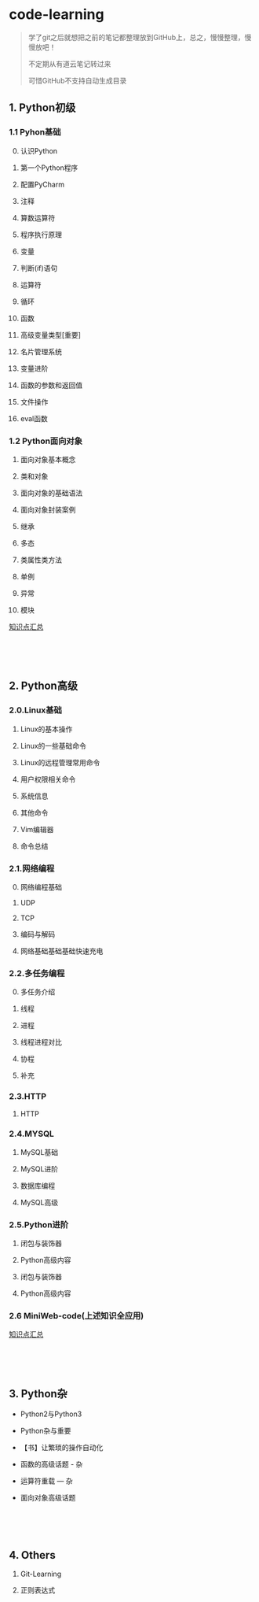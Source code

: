 # code-learning

> 学了git之后就想把之前的笔记都整理放到GitHub上，总之，慢慢整理，慢慢放吧！
> 
> 不定期从有道云笔记转过来
>
> 可惜GitHub不支持自动生成目录

## 1. Python初级

### 1.1 Pyhon基础

0. 认识Python

1. 第一个Python程序

2. 配置PyCharm

3. 注释

4. 算数运算符

5. 程序执行原理

6. 变量

7. 判断(if)语句

8. 运算符

9. 循环

10. 函数

11. 高级变量类型[重要]

12. 名片管理系统

13. 变量进阶

14. 函数的参数和返回值

15. 文件操作

16. eval函数

### 1.2 Python面向对象

1. 面向对象基本概念

2. 类和对象

3. 面向对象的基础语法

4. 面向对象封装案例

5. 继承

6. 多态

7. 类属性类方法

8. 单例

9. 异常

10. 模块

[知识点汇总](Static/images/面向对象.png)

<br>
<br>
<br>

## 2. Python高级

### 2.0.Linux基础

1. Linux的基本操作

2. Linux的一些基础命令

3. Linux的远程管理常用命令

4. 用户权限相关命令

5. 系统信息

6. 其他命令

7. Vim编辑器

8. 命令总结

### 2.1.网络编程

0. 网络编程基础

1. UDP

2. TCP

3. 编码与解码

4. 网络基础基础基础快速充电

### 2.2.多任务编程

0. 多任务介绍

1. 线程

2. 进程

3. 线程进程对比

4. 协程

5. 补充

### 2.3.HTTP

1. HTTP

### 2.4.MYSQL

1. MySQL基础

2. MySQL进阶

3. 数据库编程

4. MySQL高级

### 2.5.Python进阶

1. 闭包与装饰器

2. Python高级内容

1. 闭包与装饰器

2. Python高级内容

### 2.6 MiniWeb-code(上述知识全应用)

[知识点汇总](Static/images/Python高级.png)

<br>
<br>
<br>

## 3. Python杂

- Python2与Python3

- Python杂与重要

- 【书】让繁琐的操作自动化

- 函数的高级话题 - 杂

- 运算符重载 — 杂

- 面向对象高级话题

<br>
<br>
<br>

## 4. Others

1. Git-Learning

2. 正则表达式

